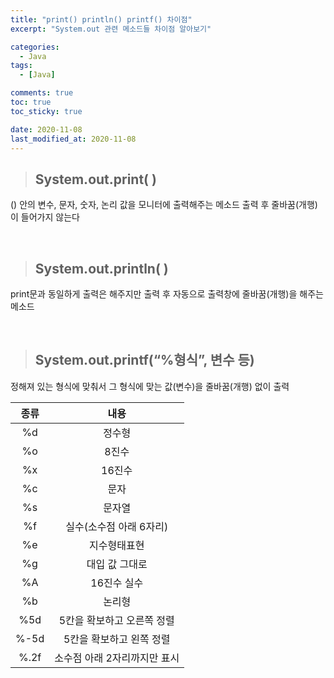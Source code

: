 ```yaml
---
title: "print() println() printf() 차이점"
excerpt: "System.out 관련 메소드들 차이점 알아보기"

categories:
  - Java
tags:
  - [Java]

comments: true
toc: true
toc_sticky: true

date: 2020-11-08
last_modified_at: 2020-11-08
---
```


> ## System.out.print( )

() 안의 변수, 문자, 숫자, 논리 값을 모니터에 출력해주는 메소드
출력 후 줄바꿈(개행)이 들어가지 않는다

<br>

> ## System.out.println( )

print문과 동일하게 출력은 해주지만 출력 후 자동으로 출력창에 줄바꿈(개행)을 해주는 메소드

<br>

> ## System.out.printf(“%형식”, 변수 등)

정해져 있는 형식에 맞춰서 그 형식에 맞는 값(변수)을 줄바꿈(개행) 없이 출력

| 종류 |             내용             |
| :--: | :--------------------------: |
|  %d  |            정수형            |
|  %o  |            8진수             |
|  %x  |            16진수            |
|  %c  |             문자             |
|  %s  |            문자열            |
|  %f  |   실수(소수점 아래 6자리)    |
|  %e  |         지수형태표현         |
|  %g  |        대입 값 그대로        |
|  %A  |         16진수 실수          |
|  %b  |            논리형            |
| %5d  |  5칸을 확보하고 오른쪽 정렬  |
| %-5d |   5칸을 확보하고 왼쪽 정렬   |
| %.2f | 소수점 아래 2자리까지만 표시 |

